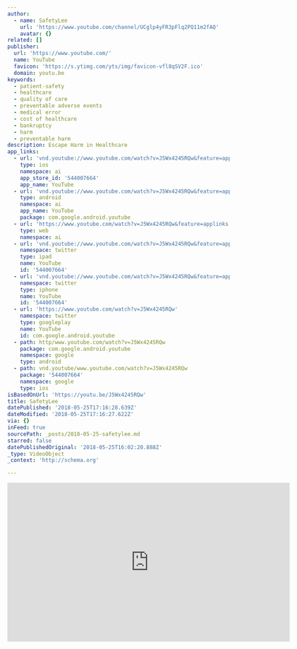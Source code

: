 ```yaml
---
author:
  - name: SafetyLee
    url: 'https://www.youtube.com/channel/UCglp4yFR3pFlq2PQ11m2fAQ'
    avatar: {}
related: []
publisher:
  url: 'https://www.youtube.com/'
  name: YouTube
  favicon: 'https://s.ytimg.com/yts/img/favicon-vfl8qSV2F.ico'
  domain: youtu.be
keywords:
  - patient-safety
  - healthcare
  - quality of care
  - preventable adverse events
  - medical error
  - cost of healthcare
  - bankruptcy
  - harm
  - preventable harm
description: Escape Harm in Healthcare
app_links:
  - url: 'vnd.youtube://www.youtube.com/watch?v=J5Wx4245RQw&feature=applinks'
    type: ios
    namespace: ai
    app_store_id: '544007664'
    app_name: YouTube
  - url: 'vnd.youtube://www.youtube.com/watch?v=J5Wx4245RQw&feature=applinks'
    type: android
    namespace: ai
    app_name: YouTube
    package: com.google.android.youtube
  - url: 'https://www.youtube.com/watch?v=J5Wx4245RQw&feature=applinks'
    type: web
    namespace: ai
  - url: 'vnd.youtube://www.youtube.com/watch?v=J5Wx4245RQw&feature=applinks'
    namespace: twitter
    type: ipad
    name: YouTube
    id: '544007664'
  - url: 'vnd.youtube://www.youtube.com/watch?v=J5Wx4245RQw&feature=applinks'
    namespace: twitter
    type: iphone
    name: YouTube
    id: '544007664'
  - url: 'https://www.youtube.com/watch?v=J5Wx4245RQw'
    namespace: twitter
    type: googleplay
    name: YouTube
    id: com.google.android.youtube
  - path: http/www.youtube.com/watch?v=J5Wx4245RQw
    package: com.google.android.youtube
    namespace: google
    type: android
  - path: vnd.youtube/www.youtube.com/watch?v=J5Wx4245RQw
    package: '544007664'
    namespace: google
    type: ios
isBasedOnUrl: 'https://youtu.be/J5Wx4245RQw'
title: SafetyLee
datePublished: '2018-05-25T17:16:28.639Z'
dateModified: '2018-05-25T17:16:27.622Z'
via: {}
inFeed: true
sourcePath: _posts/2018-05-25-safetylee.md
starred: false
datePublishedOriginal: '2018-05-25T16:02:20.888Z'
_type: VideoObject
_context: 'http://schema.org'

---
```

<iframe src="https://cdn.embedly.com/widgets/media.html?src=https%3A%2F%2Fwww.youtube.com%2Fembed%2FJ5Wx4245RQw%3Ffeature%3Doembed&amp;url=http%3A%2F%2Fwww.youtube.com%2Fwatch%3Fv%3DJ5Wx4245RQw&amp;image=https%3A%2F%2Fi.ytimg.com%2Fvi%2FJ5Wx4245RQw%2Fhqdefault.jpg&amp;key=a715cf41cc93453ca338d350cd26f87b&amp;type=text%2Fhtml&amp;schema=youtube" width="640" height="360" scrolling="no" frameborder="0" allowfullscreen="" style=""></iframe>